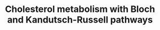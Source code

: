 ---
annotations:
- type: Pathway Ontology
  value: cholesterol metabolic pathway
- type: Pathway Ontology
  value: cholesterol biosynthetic pathway
- type: Pathway Ontology
  value: lipid signaling pathway
authors:
- DeSl
- Eweitz
- Khanspers
communities:
- Lipids
description: New PW, homology converted
last-edited: 2021-08-19
organisms:
- Homo sapiens
redirect_from:
- /index.php/Pathway:WP4718
- /instance/WP4718
schema-jsonld:
- '@context': https://schema.org/
  '@id': https://wikipathways.github.io/pathways/WP4718.html
  '@type': Dataset
  creator:
    '@type': Organization
    name: WikiPathways
  description: New PW, homology converted
  keywords:
  - SCD
  - 4,4-dimethylcholesta-
  - Lanosterol
  - 9Z-palmitoleic acid
  - 32-hydroxylanosterol
  - LSS
  - ACSL1
  - Acot1
  - SOAT2
  - Farnesyl-PP
  - Acyl-CoA
  - ELOVL3
  - Squalene
  - ACAT2
  - CE(18:1)
  - 7-dehdrocholesterol
  - ELOVL4
  - FF-MAS
  - 4,4-dimethylcholest-8-enol
  - Diepoxy-squalene
  - Mevalonate-5-P
  - MVD
  - Mevalonate-5-PP
  - CYP27A1
  - 4-alpha-methylcholest-8-enol
  - 4-methyl-4-carboxy
  - DHCR24
  - 7-dehydodesmosterol
  - SREBF1
  - ACSL4
  - Idi2
  - HMGCR
  - 4-methyl zymostenone
  - SREBF2
  - Cholesteryl esters (CE)
  - LBR
  - SOAT1
  - 4-methyl zymosterol
  - Lathosterol
  - zymosterone
  - FDFT1
  - 14-demethyl-lanosterol
  - T-MAS
  - ABCA1
  - dihydro-T-MAS
  - Zymostenol
  - Desmosterol
  - 24,25-dihydrolanosterol
  - 4beta-hydroxycholesterol
  - 4-alpha-methyl-cholest-8-enone
  - Acetyl-CoA
  - CE(16:1)
  - 5,8,24-trienol
  - IDI1
  - Acetoacetyl-CoA
  - Cholestenone
  - Kandutsch-
  - Oleic acid
  - ACSL3
  - Cholesterol
  - 24S-hydroxycholesterol
  - FADS2
  - Fatty acid biosynthesis
  - Mevalonic acid
  - EBP
  - Squalene-2,3-epoxide
  - HSD17B7
  - Bloch Pathway
  - 7-oxocholesterol
  - HMGCS1
  - PreSqualene
  - CH25H
  - FADS1
  - 4-methyl zymostenol
  - Zymosterol
  - ACOT2
  - 4-methyl zymosterone
  - HMG-CoA
  - Geranyl-PP
  - NSDHL
  - MSMO1
  - Isopentenyl-PP
  - Pathway
  - HMGCS2
  - PMVK
  - ELOVL5
  - SQLE
  - MVK
  - CYP51A1
  - zymostenone
  - MYLIP
  - 24,25-epoxycholesterol
  - NR1H3
  - 25-hydroxycholesterol
  - FASN
  - ELOVL2
  - 7alpha-hydroxycholesterol
  - FDPS
  - Scd2
  - SC5D
  - Dimethylallyl-PP
  - CYP46A1
  - ABCG1
  - TM7SF2
  - GGPS1
  - 'Russell '
  - NR1H2
  - dihydro-FF-MAS
  - 27-hydroxycholesterol
  - DHCR7
  - Cholestadienol
  license: CC0
  name: Cholesterol metabolism with Bloch and Kandutsch-Russell pathways
seo: CreativeWork
title: Cholesterol metabolism with Bloch and Kandutsch-Russell pathways
wpid: WP4718
---